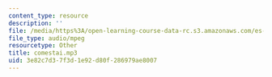 ```yaml
---
content_type: resource
description: ''
file: /media/https%3A/open-learning-course-data-rc.s3.amazonaws.com/es-s41-speak-italian-with-your-mouth-full-spring-2012/3e82c7d37f3d1e92d80f286979ae8007_comestai.mp3
file_type: audio/mpeg
resourcetype: Other
title: comestai.mp3
uid: 3e82c7d3-7f3d-1e92-d80f-286979ae8007
---
```

